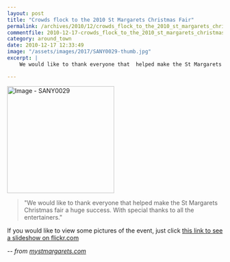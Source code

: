 ```yaml
---
layout: post
title: "Crowds flock to the 2010 St Margarets Christmas Fair"
permalink: /archives/2010/12/crowds_flock_to_the_2010_st_margarets_christmas_fa.html
commentfile: 2010-12-17-crowds_flock_to_the_2010_st_margarets_christmas_fa
category: around_town
date: 2010-12-17 12:33:49
image: "/assets/images/2017/SANY0029-thumb.jpg"
excerpt: |
    We would like to thank everyone that  helped make the St Margarets Christmas fair a huge success. With special thanks to all the entertainers.

---
```



<a href="/assets/images/2017/SANY0029.jpg" title="Click for a larger image"><img src="/assets/images/2017/SANY0029-thumb.jpg" width="250" alt="Image - SANY0029"  class="photo right"/></a>

> "We would like to thank everyone that helped make the St Margarets Christmas fair a huge success. With special thanks to all the entertainers."

If you would like to view some pictures of the event, just click [this link to see a slideshow on flickr.com](http://www.flickr.com/photos/mahnke/sets/72157625472799429/show/)

<cite>-- from [mystmargarets.com](http://mystmargarets.com/</cite>)
